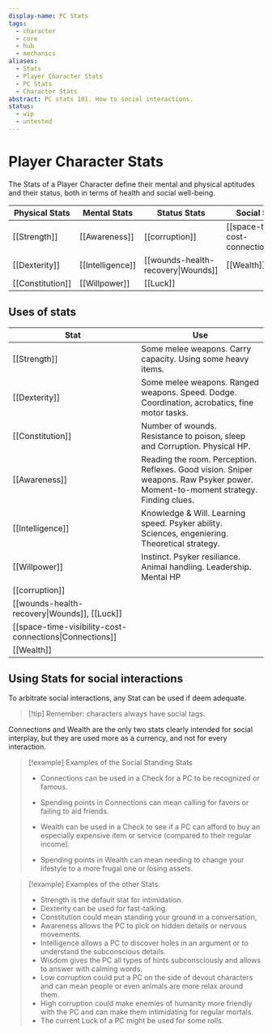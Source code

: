 ```yaml
---
display-name: PC Stats
tags:
  - character
  - core
  - hub
  - mechanics
aliases:
  - Stats
  - Player Character Stats
  - PC Stats
  - Character Stats
abstract: PC stats 101. How to social interactions.
status:
  - wip
  - untested
---
```

# Player Character Stats
The Stats of a Player Character define their mental and physical aptitudes and their status, both in terms of health and social well-being.

| Physical Stats   | Mental Stats     | Status Stats                       | Social Standing Stats                                   |
| ---------------- | ---------------- | ---------------------------------- | ------------------------------------------------------- |
| [[Strength]]     | [[Awareness]]    | [[corruption]]                     | [[space-time-visibility-cost-connections\|Connections]] |
| [[Dexterity]]    | [[Intelligence]] | [[wounds-health-recovery\|Wounds]] | [[Wealth]]                                              |
| [[Constitution]] | [[Willpower]]    | [[Luck]]                           |                                                         |
## Uses of stats

| Stat                                                    | Use                                                                                                                              |
| ------------------------------------------------------- | -------------------------------------------------------------------------------------------------------------------------------- |
| [[Strength]]                                            | Some melee weapons. Carry capacity. Using some heavy items.                                                                      |
| [[Dexterity]]                                           | Some melee weapons. Ranged weapons. Speed. Dodge. Coordination, acrobatics, fine motor tasks.                                    |
| [[Constitution]]                                        | Number of wounds. Resistance to poison, sleep and Corruption. Physical HP.                                                       |
| [[Awareness]]                                           | Reading the room. Perception. Reflexes. Good vision. Sniper weapons. Raw Psyker power. Moment-to-moment strategy. Finding clues. |
| [[Intelligence]]                                        | Knowledge & Will. Learning speed. Psyker ability. Sciences, engeniering. Theoretical strategy.                                   |
| [[Willpower]]                                           | Instinct. Psyker resiliance. Animal handling. Leadership. Mental HP                                                              |
| [[corruption]]                                          |                                                                                                                                  |
| [[wounds-health-recovery\|Wounds]], [[Luck]]            |                                                                                                                                  |
| [[space-time-visibility-cost-connections\|Connections]] |                                                                                                                                  |
| [[Wealth]]                                              |                                                                                                                                  |

## Using Stats for social interactions
To arbitrate social interactions, any Stat can be used if deem adequate.

> [!tip] Remember: characters always have social tags.

Connections and Wealth are the only two stats clearly intended for social interplay, but they are used more as a currency, and not for every interaction.

> [!example] Examples of the Social Standing Stats
> - Connections can be used in a Check for a PC to be recognized or famous.
> - Spending points in Connections can mean calling for favors or failing to aid friends.
> 
> - Wealth can be used in a Check to see if a PC can afford to buy an especially expensive item or service (compared to their regular income).
> - Spending points in Wealth can mean needing to change your lifestyle to a more frugal one or losing assets.

> [!example] Examples of the other Stats
> - Strength is the default stat for intimidation.
> - Dexterity can be used for fast-talking.
> - Constitution could mean standing your ground in a conversation,
> - Awareness allows the PC to pick on hidden details or nervous movements.
> - Intelligence allows a PC to discover holes in an argument or to understand the subconscious details.
> - Wisdom gives the PC all types of hints subconsciously and allows to answer with calming words.
> - Low corruption could put a PC on the side of devout characters and can mean people or even animals are more relax around them.
> - High corruption could make enemies of humanity more friendly with the PC and can make them intimidating for regular mortals.
> - The current Luck of a PC might be used for some rolls.